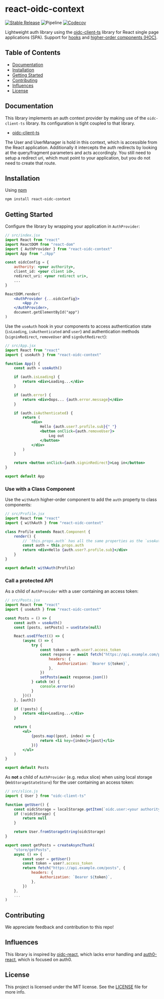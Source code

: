 # react-oidc-context

[![Stable Release](https://img.shields.io/npm/v/react-oidc-context.svg)](https://npm.im/react-oidc-context)
![Pipeline](https://github.com/authts/react-oidc-context/workflows/Release/badge.svg)
[![Codecov](https://img.shields.io/codecov/c/github/authts/react-oidc-context)](https://app.codecov.io/gh/authts/react-oidc-context)

Lightweight auth library using the [oidc-client-ts](https://github.com/authts/oidc-client-ts) library for React single page applications (SPA).
Support for [hooks](https://reactjs.org/docs/hooks-intro.html) and [higher-order components (HOC)](https://reactjs.org/docs/higher-order-components.html).


## Table of Contents
- [Documentation](#documentation)
- [Installation](#installation)
- [Getting Started](#getting-started)
- [Contributing](#contributing)
- [Influences](#influences)
- [License](#license)


## Documentation
This library implements an auth context provider by making use of the `oidc-client-ts` library. Its configuration is
tight coupled to that library.

- [oidc-client-ts](https://github.com/authts/oidc-client-ts)

The User and UserManager is hold in this context, which is accessible from the React application. Additionally it intercepts
the auth redirects by looking at the query/fragment parameters and acts accordingly. You still need to setup a redirect uri,
which must point to your application, but you do not need to create that route.


## Installation

Using [npm](https://npmjs.org/)

```bash
npm install react-oidc-context
```


## Getting Started

Configure the library by wrapping your application in `AuthProvider`:

```jsx
// src/index.jsx
import React from "react"
import ReactDOM from "react-dom"
import { AuthProvider } from "react-oidc-context"
import App from "./App"

const oidcConfig = {
    authority: <your authority>,
    client_id: <your client id>,
    redirect_uri: <your redirect uri>,
    ...
}

ReactDOM.render(
    <AuthProvider {...oidcConfig}>
        <App />
    </AuthProvider>,
    document.getElementById("app")
)
```

Use the `useAuth` hook in your components to access authentication state (`isLoading`, `isAuthenticated` and `user`) and
authentication methods (`signinRedirect`, `removeUser` and `signOutRedirect`):

```jsx
// src/App.jsx
import React from "react"
import { useAuth } from "react-oidc-context"

function App() {
    const auth = useAuth()

    if (auth.isLoading) {
        return <div>Loading...</div>
    }

    if (auth.error) {
        return <div>Oops... {auth.error.message}</div>
    }

    if (auth.isAuthenticated) {
        return (
            <div>
                Hello {auth.user?.profile.sub}{" "}
                <button onClick={auth.removeUser}>
                    Log out
                </button>
            </div>
        )
    }

    return <button onClick={auth.signinRedirect}>Log in</button>
}

export default App
```


### Use with a Class Component

Use the `withAuth` higher-order component to add the `auth` property to class components:

```jsx
// src/Profile.jsx
import React from "react"
import { withAuth } from "react-oidc-context"

class Profile extends React.Component {
    render() {
        // `this.props.auth` has all the same properties as the `useAuth` hook
        const auth = this.props.auth
        return <div>Hello {auth.user?.profile.sub}</div>
    }
}

export default withAuth(Profile)
```


### Call a protected API

As a child of `AuthProvider` with a user containing an access token:

```jsx
// src/Posts.jsx
import React from "react"
import { useAuth } from "react-oidc-context"

const Posts = () => {
    const auth = useAuth()
    const [posts, setPosts] = useState(null)

    React.useEffect(() => {
        (async () => {
            try {
                const token = auth.user?.access_token
                const response = await fetch("https://api.example.com/posts", {
                    headers: {
                        Authorization: `Bearer ${token}`,
                    },
                })
                setPosts(await response.json())
            } catch (e) {
                console.error(e)
            }
        })()
    }, [auth])

    if (!posts) {
        return <div>Loading...</div>
    }

    return (
        <ul>
            {posts.map((post, index) => {
                return <li key={index}>{post}</li>
            })}
        </ul>
    )
}

export default Posts
```

As **not** a child of `AuthProvider` (e.g. redux slice) when using local storage (`WebStorageStateStore`) for the user
containing an access token:
```jsx
// src/slice.js
import { User } from "oidc-client-ts"

function getUser() {
    const oidcStorage = localStorage.getItem(`oidc.user:<your authority>:<your client id>`)
    if (!oidcStorage) {
        return null
    }

    return User.fromStorageString(oidcStorage)
}

export const getPosts = createAsyncThunk(
    "store/getPosts",
    async () => {
        const user = getUser()
        const token = user?.access_token
        return fetch("https://api.example.com/posts", {
            headers: {
                Authorization: `Bearer ${token}`,
            },
        })
    },
    ...
)
```


## Contributing
We appreciate feedback and contribution to this repo!


## Influences
This library is inspired by [oidc-react](https://github.com/bjerkio/oidc-react), which lacks error handling and [auth0-react](https://github.com/auth0/auth0-react), which is focused on auth0.


## License
This project is licensed under the MIT license. See the [LICENSE](https://github.com/authts/oidc-client-react/blob/main/LICENSE) file for more info.
